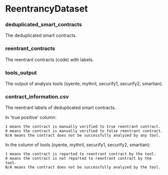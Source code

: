 # ReentrancyDataset

### deduplicated_smart_contracts
The deduplicated smart contracts.

### reentrant_contracts
The reentrant contracts (code) with labels.

### tools_output
The output of analysis tools (oyente, mythril, securify1, securify2, smartian).

### contract_information.csv
The reentrant labels of deduplicated smart contracts.

In 'true positive' column:
```
1 means the contract is manually verified to true reentrant contract.
0 means the contract is manually verified to false reentrant contract.
N/A means the contract does not be successfully analyzed by any tool.
```

In the column of tools (oyente, mythril, securify1, securify2, smartian):
```
1 means the contract is reported to reentrant contract by the tool.
0 means the contract is not reported to reentrant contract by the tool.
N/A means the contract does not be successfully analyzed by the tool.
```
